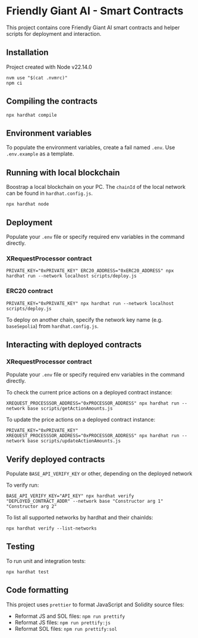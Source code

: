 # Friendly Giant AI - Smart Contracts

This project contains core Friendly Giant AI smart contracts and helper scripts for deployment and interaction.


## Installation

Project created with Node v22.14.0

```
nvm use "$(cat .nvmrc)"
npm ci
```


## Compiling the contracts

```
npx hardhat compile
```


## Environment variables

To populate the environment variables, create a fail named `.env`. Use `.env.example` as a template.


## Running with local blockchain

Boostrap a local blockchain on your PC. The `chainId` of the local network can be found in `hardhat.config.js`.

```
npx hardhat node
```


## Deployment

Populate your `.env` file or specify required env variables in the command directly.

### XRequestProcessor contract

```
PRIVATE_KEY="0xPRIVATE_KEY" ERC20_ADDRESS="0xERC20_ADDRESS" npx hardhat run --network localhost scripts/deploy.js
```

### ERC20 contract

```
PRIVATE_KEY="0xPRIVATE_KEY" npx hardhat run --network localhost scripts/deploy.js
```

To deploy on another chain, specify the network key name (e.g. `baseSepolia`) from `hardhat.config.js`.


## Interacting with deployed contracts

### XRequestProcessor contract

Populate your `.env` file or specify required env variables in the command directly.

To check the current price actions on a deployed contract instance:

```
XREQUEST_PROCESSSOR_ADDRESS="0xPROCESSOR_ADDRESS" npx hardhat run --network base scripts/getActionAmounts.js
```

To update the price actions on a deployed contract instance:

```
PRIVATE_KEY="0xPRIVATE_KEY" XREQUEST_PROCESSSOR_ADDRESS="0xPROCESSOR_ADDRESS" npx hardhat run --network base scripts/updateActionAmounts.js
```


## Verify deployed contracts

Populate `BASE_API_VERIFY_KEY` or other, depending on the deployed network

To verify run:

```
BASE_API_VERIFY_KEY="API_KEY" npx hardhat verify "DEPLOYED_CONTRACT_ADDR" --network base "Constructor arg 1" "Constructor arg 2"
```

To list all supported networks by hardhat and their chainIds:

```
npx hardhat verify --list-networks
```


## Testing

To run unit and integration tests:

```
npx hardhat test
```


## Code formatting

This project uses `prettier` to format JavaScript and Solidity source files:

- Reformat JS and SOL files: `npm run prettify`
- Reformat JS files: `npm run prettify:js`
- Reformat SOL files: `npm run prettify:sol`
